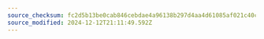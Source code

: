 ```yaml
---
source_checksum: fc2d5b13be0cab846cebdae4a96138b297d4aa4d61085af021c40c0048988f08
source_modified: 2024-12-12T21:11:49.592Z
---
```


